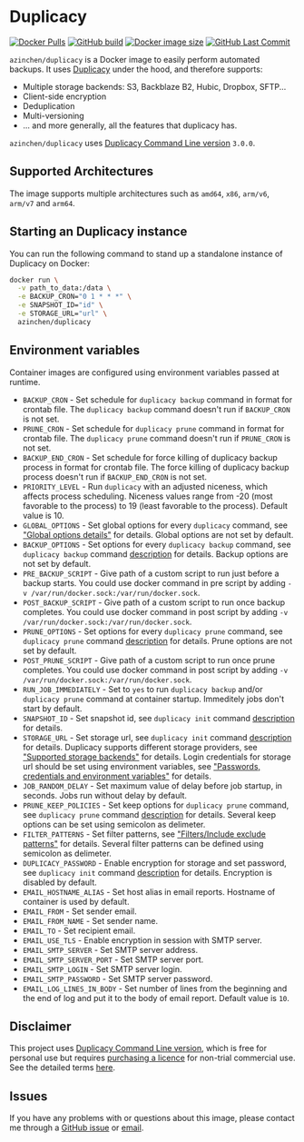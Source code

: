 # Duplicacy

[![Docker Pulls][dockerhub-pulls]][dockerhub-link]
[![GitHub build][github-build]][github-link]
[![Docker image size][dockerhub-size]][dockerhub-link]
[![GitHub Last Commit][github-lastcommit]][github-link]

`azinchen/duplicacy` is a Docker image to easily perform automated backups. It uses [Duplicacy][duplicacy-home] under the hood, and therefore supports:

- Multiple storage backends: S3, Backblaze B2, Hubic, Dropbox, SFTP...
- Client-side encryption
- Deduplication
- Multi-versioning
- ... and more generally, all the features that duplicacy has.

`azinchen/duplicacy` uses [Duplicacy Command Line version][duplicacy-github] `3.0.0`.

## Supported Architectures

The image supports multiple architectures such as `amd64`, `x86`, `arm/v6`, `arm/v7` and `arm64`.

## Starting an Duplicacy instance

You can run the following command to stand up a standalone instance of Duplicacy on Docker:

```bash
docker run \
  -v path_to_data:/data \
  -e BACKUP_CRON="0 1 * * *" \
  -e SNAPSHOT_ID="id" \
  -e STORAGE_URL="url" \
  azinchen/duplicacy
```

## Environment variables

Container images are configured using environment variables passed at runtime.

- `BACKUP_CRON`             - Set schedule for `duplicacy backup` command in format for crontab file. The `duplicacy backup` command doesn't run if `BACKUP_CRON` is not set.
- `PRUNE_CRON`              - Set schedule for `duplicacy prune` command in format for crontab file. The `duplicacy prune` command doesn't run if `PRUNE_CRON` is not set.
- `BACKUP_END_CRON`         - Set schedule for force killing of duplicacy backup process in format for crontab file. The force killing of duplicacy backup process doesn't run if `BACKUP_END_CRON` is not set.
- `PRIORITY_LEVEL`          - Run `duplicacy` with an adjusted niceness, which affects process scheduling. Niceness values range from -20 (most favorable to the process) to 19 (least favorable to the process). Default value is 10.
- `GLOBAL_OPTIONS`          - Set global options for every `duplicacy` command, see ["Global options details"][duplicacy-global-options] for details. Global options are not set by default.
- `BACKUP_OPTIONS`          - Set options for every `duplicacy backup` command, see `duplicacy backup` command [description][duplicacy-backup] for details. Backup options are not set by default.
- `PRE_BACKUP_SCRIPT`       - Give path of a custom script to run just before a backup starts. You could use docker command in pre script by adding `-v /var/run/docker.sock:/var/run/docker.sock`.
- `POST_BACKUP_SCRIPT`      - Give path of a custom script to run once backup completes. You could use docker command in post script by adding `-v /var/run/docker.sock:/var/run/docker.sock`.
- `PRUNE_OPTIONS`           - Set options for every `duplicacy prune` command, see `duplicacy prune` command [description][duplicacy-prune] for details. Prune options are not set by default.
- `POST_PRUNE_SCRIPT`       - Give path of a custom script to run once prune completes. You could use docker command in post script by adding `-v /var/run/docker.sock:/var/run/docker.sock`.
- `RUN_JOB_IMMEDIATELY`     - Set to `yes` to run `duplicacy backup` and/or `duplicacy prune` command at container startup. Immeditely jobs don't start by default.
- `SNAPSHOT_ID`             - Set snapshot id, see `duplicacy init` command [description][duplicacy-init] for details.
- `STORAGE_URL`             - Set storage url, see `duplicacy init` command [description][duplicacy-init] for details. Duplicacy supports different storage providers, see ["Supported storage backends"][duplicacy-storage] for details. Login credentials for storage url should be set using environment variables, see ["Passwords, credentials and environment variables"][duplicacy-variables] for details.
- `JOB_RANDOM_DELAY`        - Set maximum value of delay before job startup, in seconds. Jobs run without delay by default.
- `PRUNE_KEEP_POLICIES`     - Set keep options for `duplicacy prune` command, see `duplicacy prune` command [description][duplicacy-prune] for details. Several keep options can be set using semicolon as delimeter.
- `FILTER_PATTERNS`         - Set filter patterns, see ["Filters/Include exclude patterns"][duplicacy-filters] for details. Several filter patterns can be defined using semicolon as delimeter.
- `DUPLICACY_PASSWORD`      - Enable encryption for storage and set password, see `duplicacy init` command [description][duplicacy-init] for details. Encryption is disabled by default.
- `EMAIL_HOSTNAME_ALIAS`    - Set host alias in email reports. Hostname of container is used by default.
- `EMAIL_FROM`              - Set sender email.
- `EMAIL_FROM_NAME`         - Set sender name.
- `EMAIL_TO`                - Set recipient email.
- `EMAIL_USE_TLS`           - Enable encryption in session with SMTP server.
- `EMAIL_SMTP_SERVER`       - Set SMTP server address.
- `EMAIL_SMTP_SERVER_PORT`  - Set SMTP server port.
- `EMAIL_SMTP_LOGIN`        - Set SMTP server login.
- `EMAIL_SMTP_PASSWORD`     - Set SMTP server password.
- `EMAIL_LOG_LINES_IN_BODY` - Set number of lines from the beginning and the end of log and put it to the body of email report. Default value is `10`.

## Disclaimer

This project uses [Duplicacy Command Line version][duplicacy-github], which is free for personal use but requires [purchasing a licence][duplicacy-purchase] for non-trial commercial use. See the detailed terms [here][duplicacy-license].

## Issues

If you have any problems with or questions about this image, please contact me through a [GitHub issue][github-issues] or [email][email-link].

[dockerhub-pulls]: https://img.shields.io/docker/pulls/azinchen/duplicacy
[dockerhub-link]: https://hub.docker.com/repository/docker/azinchen/duplicacy
[dockerhub-size]: https://img.shields.io/docker/image-size/azinchen/duplicacy/latest
[github-lastcommit]: https://img.shields.io/github/last-commit/azinchen/duplicacy
[github-link]: https://github.com/azinchen/duplicacy
[github-issues]: https://github.com/azinchen/duplicacy/issues
[github-build]: https://img.shields.io/github/workflow/status/azinchen/duplicacy/CI_CD_Task
[duplicacy-home]: https://duplicacy.com
[duplicacy-github]: https://github.com/gilbertchen/duplicacy
[duplicacy-license]: https://github.com/gilbertchen/duplicacy/blob/master/LICENSE.md
[duplicacy-purchase]: https://duplicacy.com/buy.html
[duplicacy-forum]: https://forum.duplicacy.com
[duplicacy-storage]: https://forum.duplicacy.com/t/supported-storage-backends/1107
[duplicacy-global-options]: https://forum.duplicacy.com/t/global-options-details/1087
[duplicacy-init]: https://forum.duplicacy.com/t/init-command-details/1090
[duplicacy-backup]: https://forum.duplicacy.com/t/backup-command-details/1077
[duplicacy-prune]: https://forum.duplicacy.com/t/prune-command-details/1005
[duplicacy-filters]: https://forum.duplicacy.com/t/filters-include-exclude-patterns/1089
[duplicacy-variables]: https://forum.duplicacy.com/t/passwords-credentials-and-environment-variables/1094
[email-link]: mailto:alexander@zinchenko.com
